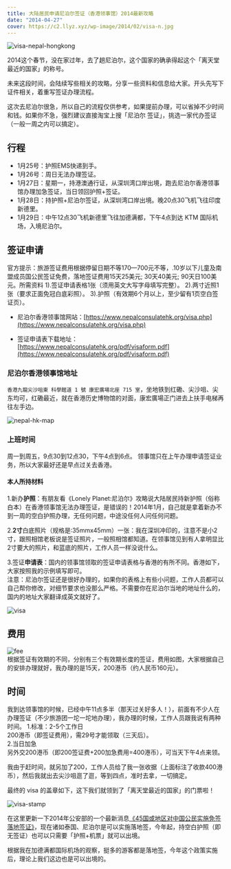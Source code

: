 ```yaml
---
title: 大陆居民申请尼泊尔签证（香港领事馆）2014最新攻略
date: "2014-04-27"
cover: https://c2.llyz.xyz/wp-image/2014/02/visa-n.jpg
---
```


![visa-nepal-hongkong](https://c2.llyz.xyz/wp-image/2014/02/visa-n.jpg)

2014这个春节，没在家过年，去了趟尼泊尔，这个国家的确承得起这个「离天堂最近的国家」的称号。

未来这段时间，会陆续写些相关的攻略，分享一些资料和信息给大家。开头先写下证件相关，着重写签证办理流程。

这次去尼泊尔很急，所以自己的流程仅供参考，如果提前办理，可以省掉不少时间和钱。如果你不急，强烈建议直接淘宝上搜「尼泊尔 签证」，挑选一家代办签证（一般一周之内可以搞定）。

## 行程

- 1月25号：护照EMS快递到手。
- 1月26号：周日无法办理签证。
- 1月27日：星期一，持港澳通行证，从深圳湾口岸出境，跑去尼泊尔香港领事馆办理加急签证，当日领回护照+签证。
- 1月28日：持护照+尼泊尔签证，从深圳湾口岸出境。晚20点30飞机飞往印度新德里。
- 1月29日：中午12点30飞机新德里飞往加德满都，下午4点到达 KTM 国际机场，入境尼泊尔。

## 签证申请

官方提示：旅游签证费用根据停留日期不等170—700元不等，.10岁以下儿童及南盟成员国公民签证免费，落地签证费用15天25美元; 30天40美元; 90天日100美元。所需资料 1).签证申请表格1张（须用英文大写字母填写完整）。 2).两寸近照1张（要求正面免冠白底彩照）。 3).护照（有效期6个月以上，至少留有1页空白签证页）。

- 尼泊尔香港领事馆网站：[https://www.nepalconsulatehk.org/visa.php](https://www.nepalconsulatehk.org/visa.php)

- 签证申请表下载地址：[https://www.nepalconsulatehk.org/pdf/visaform.pdf](https://www.nepalconsulatehk.org/pdf/visaform.pdf)

### 尼泊尔香港领事馆地址

`香港九龍尖沙咀東 科學館道 1 號 康宏廣場北座 715 室`，坐地铁到红磡、尖沙咀、尖东均可，红磡最近，就在香港历史博物馆的对面，康宏廣場正门进去上扶手电梯再往左手边。

![nepal-hk-map](https://c2.llyz.xyz/wp-image/2014/02/nepal-hongkong-map.jpeg)

### 上班时间

周一到周五，9点30到12点30，下午4点到6点。 领事馆只在上午办理申请签证业务，所以大家最好还是早点过关去香港。

#### 本人所持材料

1.新办**护照**：有朋友看《Lonely Planet:尼泊尔》攻略说大陆居民持新护照（俗称白本）在香港领事馆无法办理签证，是错误的！2014年1月，自己就是拿着新办不到一周的空白护照办理，无任何问题，中途没任何人问任何问题。

2.**2寸**白底照片（规格是:35mmx45mm）一张：我在深圳冲印的，注意不是小2寸，跟照相馆老板说是签证照片，一般照相馆都知道。在领事馆见到有人拿明显比2寸要大的照片，和蓝底的照片，工作人员一样没说什么。

3.签证**申请表**：国内的领事馆领取的签证申请表格与香港的有所不同。香港如下，大家按照我的示例填写即可。  
注意：尼泊尔签证还是很好办理的，如果你的表格上有些小问题，工作人员都可以自己帮你修改，对细节要求也没那么严格。不需要你在尼泊尔当地的地址什么的，国内的地址大家翻译成英文就好了。

![visa](https://c2.llyz.xyz/wp-image/2014/02/example-nepal-visa.png)

## 费用

![fee](https://c2.llyz.xyz/wp-image/2014/02/nepal_visa_fees.jpeg)  
根据签证有效期的不同，分别有三个有效期长度的签证，费用如图，大家根据自己的安排办理就好，我办理的是15天，200港币（约人民币160元）。

## 时间

我到达领事馆的时候，已经中午11点多半（那天过关好多人！），前面有不少人在办理签证（不少旅游团一坨一坨地办理），我办理的时候，工作人员跟我说有两种时间。 1.标准：2-5个工作日  
200港币（即签证费用），需29号才能领取（三天后）。  
2.当日加急  
另外交200港币（即200签证费+200加急费用=400港币），可当天下午4点来领。

我由于赶时间，就另加了200，工作人员给了我一张收据（上面标注了收款400港币），然后我就出去尖沙咀逛了逛，等到四点，准时去拿，一切搞定。

最终的 visa 的盖章如下，这下我们就领到了「离天堂最近的国家」的门票啦！

![visa-stamp](https://c2.llyz.xyz/wp-image/2014/02/visa-stamp.jpg)

在这里更新一下2014年公安部的一个最新消息[《45国或地区对中国公民实施免签落地签证》](https://news.sina.com.cn/c/2014-01-28/213829370715.shtml)，现在诸如泰国、尼泊尔是可以实施落地签，今年起，持空白护照（即无签证）也可以只需要「护照+机票」就可以出境。

根据我在加德满都国际机场的观察，挺多的游客都是落地签，今年这个政策实施后，理论上我们这边也是可以出境的。
